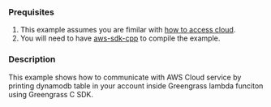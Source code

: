 ### Prequisites
1. This example assumes you are fimilar with [how to access cloud](https://docs.aws.amazon.com/greengrass/latest/developerguide/module6.html).
2. You will need to have [aws-sdk-cpp](https://github.com/aws/aws-sdk-cpp) to compile the example.

### Description
This example shows how to communicate with AWS Cloud service by printing dynamodb table in your account inside Greengrass lambda funciton using Greengrass C SDK.

